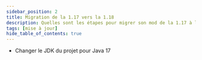 ```yaml
---
sidebar_position: 2
title: Migration de la 1.17 vers la 1.18
description: Quelles sont les étapes pour migrer son mod de la 1.17 à la 1.18
tags: [mise à jour]
hide_table_of_contents: true
---
```


- Changer le JDK du projet pour Java 17